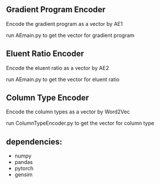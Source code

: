## Gradient Program Encoder
Encode the gradient program as a vector by AE1

run AEmain.py to get the vector for gradient program

## Eluent Ratio Encoder
Encode the eluent ratio as a vector by AE2

run AEmain.py to get the vector for eluent ratio

## Column Type Encoder
Encode the column types as a vector by Word2Vec

run ColumnTypeEncoder.py to get the vector for column type


## dependencies:
- numpy
- pandas
- pytorch
- gensim
